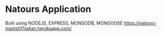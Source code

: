 # Natours Application

Built using NODEJS, EXPRESS, MONGODB, MONGOOSE
https://natours-manish17salian.herokuapp.com/
